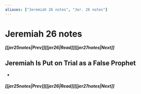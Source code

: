 ```yaml
---
aliases: ["Jeremiah 26 notes", "Jer. 26 notes"]
---
```

# Jeremiah 26 notes
##### <span class=arrow-left></span>[[jer25notes|Prev]]<span class=navigation-separator></span>[[jer26|Read]]<span class=navigation-separator></span>[[jer27notes|Next]]<span class=arrow-right></span>
## Jeremiah Is Put on Trial as a False Prophet
- 
##### <span class=arrow-left></span>[[jer25notes|Prev]]<span class=navigation-separator></span>[[jer26|Read]]<span class=navigation-separator></span>[[jer27notes|Next]]<span class=arrow-right></span>